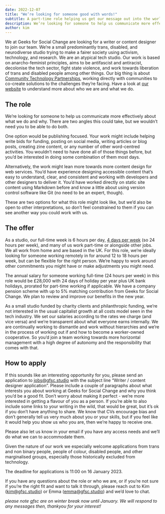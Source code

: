 ```yaml
---
date: 2022-12-07
title: "We’re looking for someone good with words!"
subtitle: A part-time role helping us get our message out into the world
description: We’re looking for someone to help us communicate more effectively about what we do and why. This could take a few different forms and we're interested in people with skills in things like bid writing, authoring articles, social media posts or accessible content design for the web. You don't need to have all these skills are we're open to your interpretations of what this role might look like.
author: kim
---
```


We at Geeks for Social Change are looking for a writer or content designer to join our team. We’re a small predominantly trans, disabled, and neurodiverse studio trying to make a fairer society using activism, technology, and research. We are an atypical tech studio. Our work is based on anarcho-feminist principles, aims to be antifascist and antiracist, decolonise the tech sector, fight state violence, and work towards liberation of trans and disabled people among other things. Our big thing is about [Community Technology Partnerships](https://gfsc.studio/2022/10/11/national-network-community-technology-partnerships.html), working directly with communities to co-create solutions to the challenges they’re facing. Have a look at [our website](https://gfsc.studio/) to understand more about who we are and what we do.

## The role

We’re looking for someone to help us communicate more effectively about what we do and why. There are two angles this could take, but we wouldn’t need you to be able to do both.

One option would be publishing focused. Your work might include helping write bids for funding, posting on social media, writing articles or blog posts, creating zine content, or any number of other word-centred activities. You wouldn’t need to have done all of those things before, but you’d be interested in doing some combination of them most days.

Alternatively, the work might lean more towards more content design for web services. You’d have experience designing accessible content that’s easy to understand, clear, and consistent and working with developers and other designers to deliver it. You’d have worked directly on static site content using Markdown before and know a little about using version control software like Git (no need to be an expert, though).

These are two options for what this role might look like, but we’d also be open to other interpretations, so don’t feel constrained to them if you can see another way you could work with us.

## The offer

As a studio, our full-time week is 6 hours per day, [4 days per week](https://www.4dayweek.co.uk/) (so 24 hours per week), and many of us work part-time or alongside other jobs. We all work from home and are based in the UK. For this role, we’re ideally looking for someone working remotely in for around 12 to 18 hours per week, but can be flexible for the right person. We’re happy to work around other commitments you might have or make adjustments you might need.

The annual salary for someone working full-time (24 hours per week) in this role would be £28,000 with 24 days of holiday per year plus UK bank holidays, prorated for part-time working if applicable. We have a company pension scheme with up to 5% matching contribution from Geeks for Social Change. We plan to review and improve our benefits in the new year.

As a small studio funded by charity clients and philanthropic funding, we’re not interested in the usual capitalist growth at all costs model seen in the tech industry. We set our salaries according to the rates we charge (and vice versa) and we’re transparent about what everyone earns internally. We are continually working to dismantle and work without hierarchies and we’re in the process of working out if and how to become a worker-owned cooperative. So you’d join a team working towards more horizontal management with a high degree of autonomy and the responsibility that comes with that.

## How to apply

If this sounds like an interesting opportunity for you, please send an application to jobs@gfsc.studio with the subject line “Writer / content designer application”. Please include a couple of paragraphs about what interests you about working at Geeks for Social Change and why you think you’d be a good fit. Don’t worry about making it perfect - we’re more interested in getting a flavour of you as a person. If you’re able to also include some links to your writing in the wild, that would be great, but it’s ok if you don’t have anything to share. We know that CVs encourage bias and don’t generally tell us very much about you or your skills, but if you feel like it would help you show us who you are, then we’re happy to receive one.

Please also let us know in your email if you have any access needs and we’ll do what we can to accommodate them.

Given the nature of our work we especially welcome applications from trans and non binary people, people of colour, disabled people, and other marginalised groups, especially those historically excluded from technology.

The deadline for applications is 11:00 on 16 January 2023.

If you have any questions about the role or who we are, or if you’re not sure if you’re the right fit and want to talk it through, please reach out to Kim (kim@gfsc.studio) or Emma (emma@gfsc.studio) and we’d love to chat.

_please note gfsc are on winter break now until January. We will respond to any messages then, thankyou for your interest!_
